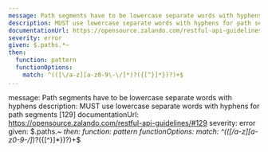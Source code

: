 ---
message: Path segments have to be lowercase separate words with hyphens
description: MUST use lowercase separate words with hyphens for path segments [129]
documentationUrl: https://opensource.zalando.com/restful-api-guidelines/#129
severity: error
given: $.paths.*~
then:
  function: pattern
  functionOptions:
    match: ^(([\/a-z][a-z0-9\-\/]*)?({[^}]*})?)+$
...message: Path segments have to be lowercase separate words with hyphens
description: MUST use lowercase separate words with hyphens for path segments [129]
documentationUrl: https://opensource.zalando.com/restful-api-guidelines/#129
severity: error
given: $.paths.*~
then:
  function: pattern
  functionOptions:
    match: ^(([\/a-z][a-z0-9\-\/]*)?({[^}]*})?)+$